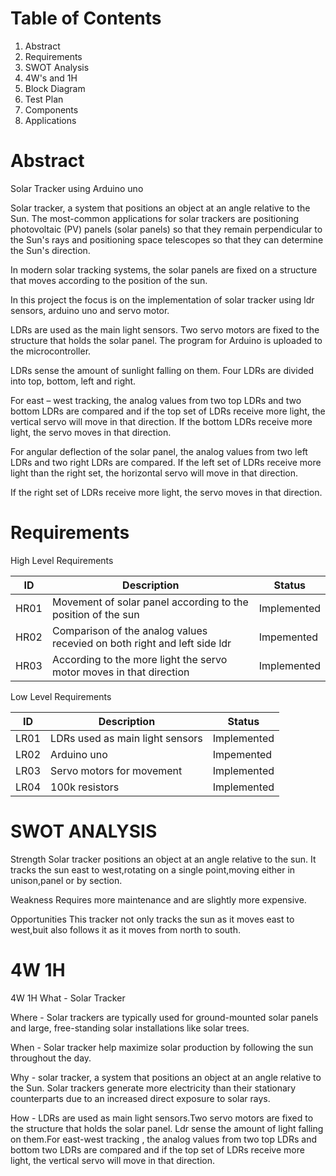 # Table of Contents
1. Abstract
2. Requirements
3. SWOT Analysis
4. 4W's and 1H
5. Block Diagram
6. Test Plan
7.  Components
8.  Applications

# Abstract
Solar Tracker using Arduino uno

Solar tracker, a system that positions an object at an angle relative to the Sun. The most-common applications for solar trackers are positioning photovoltaic (PV) panels (solar panels) so that they remain perpendicular to the Sun's rays and positioning space telescopes so that they can determine the Sun's direction.

In modern solar tracking systems, the solar panels are fixed on a structure that moves according to the position of the sun.

In this project the focus is on the implementation of solar tracker using ldr sensors, arduino uno and servo motor.

LDRs are used as the main light sensors. Two servo motors are fixed to the structure that holds the solar panel. The program for Arduino is uploaded to the microcontroller.

LDRs sense the amount of sunlight falling on them. Four LDRs are divided into top, bottom, left and right.

For east – west tracking, the analog values from two top LDRs and two bottom LDRs are compared and if the top set of LDRs receive more light, the vertical servo will move in that direction. If the bottom LDRs receive more light, the servo moves in that direction.

For angular deflection of the solar panel, the analog values from two left LDRs and two right LDRs are compared. If the left set of LDRs receive more light than the right set, the horizontal servo will move in that direction.

If the right set of LDRs receive more light, the servo moves in that direction.


# Requirements

High Level Requirements

|  ID|Description|Status|
  |---|---|---|
  | HR01 | Movement of solar panel according to the position of the sun| Implemented |
  | HR02 | Comparison of the analog values recevied on both right and left side ldr| Impemented|
  | HR03 | According to  the more light the servo motor moves in that direction| Implemented|
  
  
Low Level Requirements

 |  ID|Description|Status|
  |---|---|---|
  | LR01 | LDRs used as main light sensors | Implemented |
  | LR02 | Arduino uno | Impemented|
  | LR03 | Servo motors for movement|Implemented|
  | LR04 | 100k resistors|Implemented|
  
  
  # SWOT ANALYSIS
  Strength  Solar tracker positions an object at an angle relative to the sun. It tracks the sun east to west,rotating on a single point,moving either in unison,panel or by section.

Weakness Requires more maintenance and are slightly more expensive.

Opportunities This tracker not only tracks the sun as it moves east to west,buit also follows it as it moves from north to south.

# 4W 1H

4W 1H What - Solar Tracker

Where - Solar trackers are typically used for ground-mounted solar panels and large, free-standing solar installations like solar trees.

When - Solar tracker help maximize solar production by following the sun throughout the day.

Why - solar tracker, a system that positions an object at an angle relative to the Sun. Solar trackers generate more electricity than their stationary counterparts due to an increased direct exposure to solar rays.

How - LDRs are used as main light sensors.Two servo motors are fixed to the structure that holds the solar panel. Ldr sense the amount of light falling on them.For east-west tracking , the analog values from two top LDRs and bottom two LDRs are compared and if the top set of LDRs receive more light, the vertical servo will move in that direction.

  
